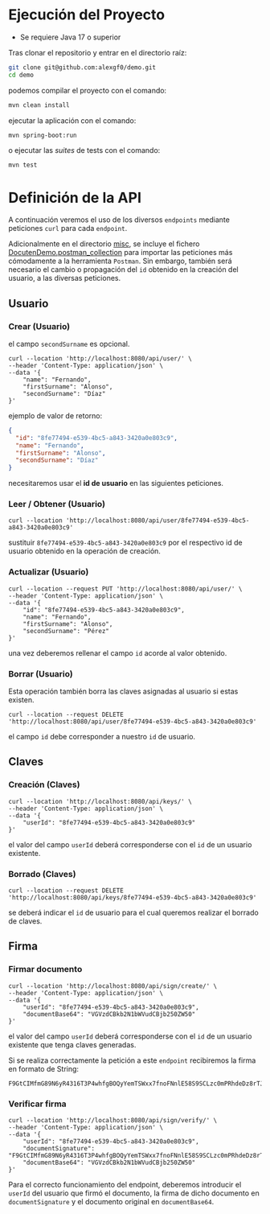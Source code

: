 # Ejecución del Proyecto
- Se requiere Java 17 o superior

Tras clonar el repositorio y entrar en el directorio raíz:
```bash
git clone git@github.com:alexgf0/demo.git
cd demo
```

podemos compilar el proyecto con el comando:
```bash
mvn clean install
```

ejecutar la aplicación con el comando:
```bash
mvn spring-boot:run
```

o ejecutar las *suites* de tests con el comando:
```bash
mvn test
```

# Definición de la API
A continuación veremos el uso de los diversos `endpoints` mediante peticiones `curl` para cada `endpoint`.

Adicionalmente en el directorio [misc](./misc), se incluye el fichero [DocutenDemo.postman_collection](./misc/DocutenDemo.postman_collection.json) para importar las peticiones más cómodamente a la herramienta `Postman`.
Sin embargo, también será necesario el cambio o propagación del `id` obtenido en la creación del usuario, a las diversas peticiones.


## Usuario
### Crear (Usuario)
el campo `secondSurname` es opcional.
```curl
curl --location 'http://localhost:8080/api/user/' \
--header 'Content-Type: application/json' \
--data '{
    "name": "Fernando",
    "firstSurname": "Alonso",
    "secondSurname": "Díaz"
}'
```

ejemplo de valor de retorno:
```json
{
  "id": "8fe77494-e539-4bc5-a843-3420a0e803c9",
  "name": "Fernando",
  "firstSurname": "Alonso",
  "secondSurname": "Díaz"
}
```
necesitaremos usar el **id de usuario** en las siguientes peticiones.

### Leer / Obtener (Usuario)
```curl
curl --location 'http://localhost:8080/api/user/8fe77494-e539-4bc5-a843-3420a0e803c9'
```

sustituir `8fe77494-e539-4bc5-a843-3420a0e803c9` por el respectivo id de usuario obtenido en la operación de creación.

### Actualizar (Usuario)
```curl
curl --location --request PUT 'http://localhost:8080/api/user/' \
--header 'Content-Type: application/json' \
--data '{
    "id": "8fe77494-e539-4bc5-a843-3420a0e803c9",
    "name": "Fernando",
    "firstSurname": "Alonso",
    "secondSurname": "Pérez"
}'
```
una vez deberemos rellenar el campo `id` acorde al valor obtenido.

### Borrar (Usuario)
Esta operación también borra las claves asignadas al usuario si estas existen.

```curl
curl --location --request DELETE 'http://localhost:8080/api/user/8fe77494-e539-4bc5-a843-3420a0e803c9'
```
el campo `id` debe corresponder a nuestro `id` de usuario.

## Claves
### Creación (Claves)
```curl
curl --location 'http://localhost:8080/api/keys/' \
--header 'Content-Type: application/json' \
--data '{
    "userId": "8fe77494-e539-4bc5-a843-3420a0e803c9"
}'
```
el valor del campo `userId` deberá corresponderse con el `id` de un usuario existente.

### Borrado (Claves)
```curl
curl --location --request DELETE 'http://localhost:8080/api/keys/8fe77494-e539-4bc5-a843-3420a0e803c9'
```
se deberá indicar el `id` de usuario para el cual queremos realizar el borrado de claves.

## Firma
### Firmar documento
```curl
curl --location 'http://localhost:8080/api/sign/create/' \
--header 'Content-Type: application/json' \
--data '{
    "userId": "8fe77494-e539-4bc5-a843-3420a0e803c9",
    "documentBase64": "VGVzdCBkb2N1bWVudCBjb250ZW50"
}'
```
el valor del campo `userId` deberá corresponderse con el `id` de un usuario existente que tenga claves generadas.

Si se realiza correctamente la petición a este `endpoint` recibiremos la firma en formato de String:
```text
F9GtCIMfmG89N6yR4316T3P4whfgBOQyYemTSWxx7fnoFNnlE58S9SCLzc0mPRhdeDz8rTJKVNk3l+KZLdgaO74IiRshtY+w3Pg6VhB3ddMLpUZJrH243hL4CgWy1GzzNaTeVpqEbt/4pHZJKQ59RJDvff0lbGhd0QKG9sPnrov4XTNf4CK5Wb3HmtsMhGw9Ob0BtXclJLW/qI9AeHxyUZ8SVAyAq+TQe6VfYl3oeCFGK/yNdH/VrbQUMrvhvuKb8DHbAtFxXqkTHQ7hGdsYiXI8/LjZPFZU3haef1n8Fv+h5oo9/0iNB7mSHfouF/4vAdMsqgt301bABZ5DOCGj4Q==
```

### Verificar firma
```curl
curl --location 'http://localhost:8080/api/sign/verify/' \
--header 'Content-Type: application/json' \
--data '{
    "userId": "8fe77494-e539-4bc5-a843-3420a0e803c9",
    "documentSignature": "F9GtCIMfmG89N6yR4316T3P4whfgBOQyYemTSWxx7fnoFNnlE58S9SCLzc0mPRhdeDz8rTJKVNk3l+KZLdgaO74IiRshtY+w3Pg6VhB3ddMLpUZJrH243hL4CgWy1GzzNaTeVpqEbt/4pHZJKQ59RJDvff0lbGhd0QKG9sPnrov4XTNf4CK5Wb3HmtsMhGw9Ob0BtXclJLW/qI9AeHxyUZ8SVAyAq+TQe6VfYl3oeCFGK/yNdH/VrbQUMrvhvuKb8DHbAtFxXqkTHQ7hGdsYiXI8/LjZPFZU3haef1n8Fv+h5oo9/0iNB7mSHfouF/4vAdMsqgt301bABZ5DOCGj4Q==",
    "documentBase64": "VGVzdCBkb2N1bWVudCBjb250ZW50"
}'
```
Para el correcto funcionamiento del endpoint, deberemos introducir el `userId` del usuario que firmó el documento, la firma de dicho documento en `documentSignature` y el documento original en `documentBase64`.



